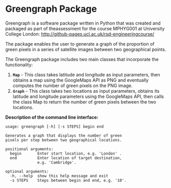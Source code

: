 # Greengraph Package

Greengraph is a software package written in Python that was created and packaged as part of theassessment for the course MPHYG001 at University College London:
http://github-pages.ucl.ac.uk/rsd-engineeringcourse/


The package enables the user to generate a graph of the proportion of green pixels in a series of satellite images between two geographical points.

The Greengraph package includes two main classes that incorporate the functionality:

1. <b><code>Map</code></b> - This class takes latitude and longitude as input parameters, then obtains a map using the GoogleMaps API as PNG and eventually computes the number of green pixels on the PNG image.
2. <b><code>Graph</code></b> - This class takes two locations as input parameters, obtains its latitude and longitude parameters using the GoogleMaps API, then calls the class Map to return the number of green pixels between the two locations.


<b>Description of the command line interface:</b>

```
usage: greengraph [-h] [-s STEPS] begin end

Generates a graph that displays the number of green
pixels per step between two geographical locations.

positional arguments:
  begin       Enter start location, e.g. 'London' .
  end         Enter location of target destination,
              e.g. 'Cambridge'.

optional arguments:
  -h, --help  show this help message and exit
  -s STEPS    Steps between begin and end, e.g. '10'.
```